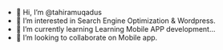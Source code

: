 - 👋 Hi, I’m @tahiramuqadus
- 👀 I’m interested in Search Engine Optimization & Wordpress.
- 🌱 I’m currently learning Learning Mobile APP development...
- 💞️ I’m looking to collaborate on Mobile app.


<!---
tahiramuqadus/tahiramuqadus is a ✨ special ✨ repository because its `README.md` (this file) appears on your GitHub profile.
You can click the Preview link to take a look at your changes.
--->
